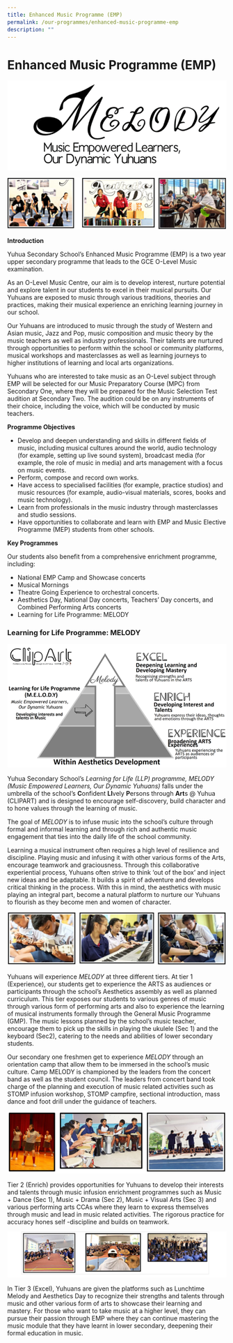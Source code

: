```yaml
---
title: Enhanced Music Programme (EMP)
permalink: /our-programmes/enhanced-music-programme-emp
description: ""
---
```

# **Enhanced Music Programme (EMP)**

![](/images/Picture10(1).png)

![](/images/music.jpg)

**Introduction** 

Yuhua Secondary School’s Enhanced Music Programme (EMP) is a two year upper secondary programme that leads to the GCE O-Level Music examination. 

As an O-Level Music Centre, our aim is to develop interest, nurture potential and explore talent in our students to excel in their musical pursuits. Our Yuhuans are exposed to music through various traditions, theories and practices, making their musical experience an enriching learning journey in our school.

Our Yuhuans are introduced to music through the study of Western and Asian music, Jazz and Pop, music composition and music theory by the music teachers as well as industry professionals. Their talents are nurtured through opportunities to perform within the school or community platforms, musical workshops and masterclasses as well as learning journeys to higher institutions of learning and local arts organizations.

Yuhuans who are interested to take music as an O-Level subject through EMP will be selected for our Music Preparatory Course (MPC) from Secondary One, where they will be prepared for the Music Selection Test audition at Secondary Two. The audition could be on any instruments of their choice, including the voice, which will be conducted by music teachers.

**Programme Objectives**

*   Develop and deepen understanding and skills in different fields of music, including musical cultures around the world, audio technology (for example, setting up live sound system), broadcast media (for example, the role of music in media) and arts management with a focus on music events.
*   Perform, compose and record own works.
*   Have access to specialised facilities (for example, practice studios) and music resources (for example, audio-visual materials, scores, books and music technology).
*   Learn from professionals in the music industry through masterclasses and studio sessions.
*   Have opportunities to collaborate and learn with EMP and Music Elective Programme (MEP) students from other schools.

**Key Programmes**

Our students also benefit from a comprehensive enrichment programme, including:

* National EMP Camp and Showcase concerts
* Musical Mornings
* Theatre Going Experience to orchestral concerts.
* Aesthetics Day, National Day concerts, Teachers’ Day concerts, and Combined Performing Arts concerts 
* Learning for Life Programme: MELODY

### Learning for Life Programme: MELODY

![](/images/Picture14(1).png)

Yuhua Secondary School’s _Learning for Life (LLP) programme, MELODY (Music Empowered Learners, Our Dynamic Yuhuans)_ falls under the umbrella of the school’s **C**onfident **LI**vely **P**ersons through **Art**s @ Yuhua (CLIPART) and is designed to encourage self-discovery, build character and to hone values through the learning of music. 

The goal of _MELODY_ is to infuse music into the school’s culture through formal and informal learning and through rich and authentic music engagement that ties into the daily life of the school community. 

Learning a musical instrument often requires a high level of resilience and discipline. Playing music and infusing it with other various forms of the Arts, encourage teamwork and graciousness. Through this collaborative experiential process, Yuhuans often strive to think ‘out of the box’ and inject new ideas and be adaptable. It builds a spirit of adventure and develops critical thinking in the process. With this in mind, the aesthetics with music playing an integral part, become a natural platform to nurture our Yuhuans to flourish as they become men and women of character.

![](/images/music2.jpg)

Yuhuans will experience _MELODY_ at three different tiers. At tier 1 (Experience), our students get to experience the ARTS as audiences or participants through the school’s Aesthetics assembly as well as planned curriculum. This tier exposes our students to various genres of music through various form of performing arts and also to experience the learning of musical instruments formally through the General Music Programme (GMP). The music lessons planned by the school’s music teacher, encourage them to pick up the skills in playing the ukulele (Sec 1) and the keyboard (Sec2), catering to the needs and abilities of lower secondary students.

Our secondary one freshmen get to experience _MELODY_ through an orientation camp that allow them to be immersed in the school’s music culture. Camp MELODY is championed by the leaders from the concert band as well as the student council. The leaders from concert band took charge of the planning and execution of music related activities such as STOMP infusion workshop, STOMP campfire, sectional introduction, mass dance and foot drill under the guidance of teachers.

![](/images/music3.jpg)

Tier 2 (Enrich) provides opportunities for Yuhuans to develop their interests and talents through music infusion enrichment programmes such as Music + Dance (Sec 1), Music + Drama (Sec 2), Music + Visual Arts (Sec 3) and  various performing arts CCAs where they learn to express themselves through music and lead in music related activities. The rigorous practice for accuracy hones self -discipline and builds on teamwork.

![](/images/music4.jpg)

In Tier 3 (Excel), Yuhuans are given the platforms such as Lunchtime Melody and Aesthetics Day to recognize their strengths and talents through music and other various form of arts to showcase their learning and mastery. For those who want to take music at a higher level, they can pursue their passion through EMP where they can continue mastering the music module that they have learnt in lower secondary, deepening their formal education in music.